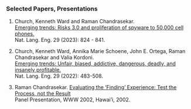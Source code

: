 ### Selected Papers, Presentations

1. Church, Kenneth Ward and Raman Chandrasekar.   
[Emerging trends: Risks 3.0 and proliferation of spyware to 50,000 cell phones.](https://www.cambridge.org/core/journals/natural-language-engineering/article/emerging-trends-risks-30-and-proliferation-of-spyware-to-50000-cell-phones/E493E2949551DB0D1CCB3C873E30C143)  
Nat. Lang. Eng. 29 (2023): 824 - 841.

2. Church, Kenneth Ward, Annika Marie Schoene, John E. Ortega, Raman Chandrasekar and Valia Kordoni.  
[Emerging trends: Unfair, biased, addictive, dangerous, deadly, and insanely profitable.](https://www.cambridge.org/core/journals/natural-language-engineering/article/emerging-trends-unfair-biased-addictive-dangerous-deadly-and-insanely-profitable/D0430132D10687DE37E8FC6E63F65EA2)  
Nat. Lang. Eng. 29 (2022): 483-508.




3. Raman Chandrasekar.
[Evaluating the ‘Finding’ Experience: Test the Process, not the Result](https://archives.iw3c2.org/www2002/presentations/chandrasekar.pdf)  
Panel Presentation, WWW 2002, Hawai’i, 2002.
